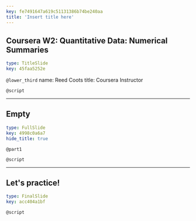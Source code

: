 ```yaml
---
key: fe7491647a619c51131386b74be240aa
title: 'Insert title here'
---
```


## Coursera W2: Quantitative Data: Numerical Summaries

```yaml
type: TitleSlide
key: 45faa5252e
```

`@lower_third`
name:  Reed Coots
title: Coursera Instructor

`@script`


---

## Empty

```yaml
type: FullSlide
key: 4998c0a6a7
hide_title: true
```

`@part1`


`@script`


---

## Let's practice!

```yaml
type: FinalSlide
key: acc404a1bf
```

`@script`
